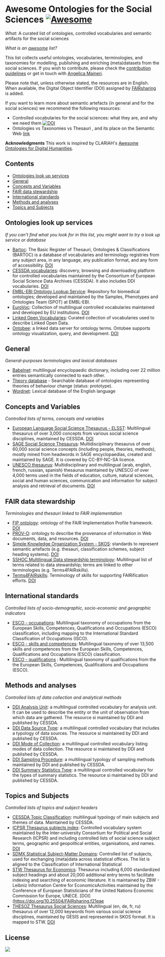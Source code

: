 # Awesome Ontologies for the Social Sciences [![Awesome](https://awesome.re/badge.svg)](https://awesome.re)
*What*: A curated list of ontologies, controlled vocabularies and semantic artifacts for the social sciences

*What is an [awesome](https://github.com/sindresorhus/awesome) list?*

This list collects useful ontologies, vocabularies, terminologies, and taxonomies for modelling, publishing and enriching (meta)datasets from the social sciences. If you wish to contribute, please check the [contribution guidelines](./CONTRIBUTION_GUIDELINES.md) or get in touch with [Angelica Maineri](mailto:angelica@odissei-data.nl). 

Please note that, unless otherwise stated, the resources are in English. When available, the Digital Object Identifier (DOI) assigned by [FAIRsharing](https://fairsharing.org/) is added. 

If you want to learn more about semantic artefacts (in general and for the social sciences) we recommend the following resources:
- Controlled vocabularies for the social sciences: what they are, and why we need them [![DOI](https://zenodo.org/badge/DOI/10.5281/zenodo.7157800.svg)](https://doi.org/10.5281/zenodo.7157800)
- Ontologies vs Taxonomies vs Thesauri , and its place on the Semantic Web [link](https://blog.thedigitalgroup.com/ontologies-vs-taxonomies-vs-thesauri-and-its-place-on-the-semantic-web)

**Acknowledgments** This work is inspired by CLARIAH's [Awesome Ontologies for Digital Humanities](https://github.com/CLARIAH/awesome-humanities-ontologies).

## Contents
- [Ontologies look up services](#Ontologies-look-up-services)
- [General](#general)
- [Concepts and Variables](#Concepts-and-Variables)
- [FAIR data stewardship](#FAIR-data-stewardship)
- [International standards](#International-standards)
- [Methods and analyses](#Methods-and-analyses)
- [Topics and Subjects](#Topics-and-Subjects)

## Ontologies look up services
_If you can’t find what you look for in this list, you might want to try a look up service or database_
- [Bartoc](https://bartoc.org/vocabularies): The Basic Register of Thesauri, Ontologies & Classifications (BARTOC) is a database of vocabularies and terminology registries from any subject area, in any language, any publication format, and any form of accessibility. [DOI](https://doi.org/10.25504/FAIRsharing.f1777e)
- [CESSDA vocabularies](https://vocabularies.cessda.eu/): discovery, browsing and downloading platform for controlled vocabularies maintained by the Consortium of European Social Science Data Archives (CESSDA). It also includes DDI vocabularies. [DOI](https://doi.org/10.25504/FAIRsharing.5c7cec)
- [EMBL-EBI Ontology Lookup Service](https://www.ebi.ac.uk/ols/index): Repository for biomedical ontologies; developed and maintained by the Samples, Phenotypes and Ontologies Team (SPOT) at EMBL-EBI.
- [EuroVoc](https://op.europa.eu/en/web/eu-vocabularies): Collection of multilingual controlled vocabularies maintained and developed by EU institutions. [DOI](https://doi.org/10.25504/FAIRsharing.d0a681)
- [Linked Open Vocabularies](https://lov.linkeddata.es/dataset/lov/): Curated collection of vocabularies used to describe Linked Open Data.  
- [Ontobee](https://ontobee.org/): a linked data server for ontology terms. Ontobee supports ontology visualization, query, and development. [DOI](https://doi.org/10.25504/FAIRsharing.q8fx1b)

## General
_General-purposes terminologies and lexical databases_
- [Babelnet](https://babelnet.org/): multilingual encyclopaedic dictionary, including over 22 million entries semantically connected to each other. 
- [Theory database](https://theory-database.appspot.com/) - Searchable database of ontologies representing theories of behaviour change (status: prototype). 
- [Wordnet](https://wordnet.princeton.edu/): Lexical database of the English language

## Concepts and Variables
_Controlled lists of terms, concepts and variables_
- [European Language Social Science Thesaurus - ELSST](https://thesauri.cessda.eu/elsst-3/en/): Multilingual thesaurus of over 3,000 concepts from various social science disciplines, maintained by CESSDA. [DOI](https://doi.org/10.25504/FAIRsharing.acd824.svg)
- [SAGE Social Science Thesaurus](https://concepts.sagepub.com/vocabularies/social-science/en/): Multidisciplinary thesaurus of over 60,000 social science concepts (including people, theories, methods), mostly  mined from headwords in SAGE encyclopaedias, created and maintained by SAGE. It is covered by CC-BY-NC-SA licence. 
- [UNESCO thesaurus](https://vocabularies.unesco.org/browser/thesaurus/en/): Multidisciplinary and multilingual (arab, english, french, russian, spanish) thesaurus maintained by UNESCO of over 4,000 terms used in the fields of education, culture, natural sciences, social and human sciences, communication and information for subject analysis and retrieval of documents. [DOI](https://doi.org/10.25504/FAIRsharing.81dc5f)

## FAIR data stewardship
_Terminologies and thesauri linked to FAIR implementation_
- [FIP ontology](https://peta-pico.github.io/FAIR-nanopubs/fip/index-en.html): ontology of the FAIR Implementation Profile framework. [DOI](https://doi.org/10.25504/FAIRsharing.343864)
- [PROV-O](https://www.w3.org/TR/prov-o/): ontology to describe the provenance of information in Web documents, data, and resources. [DOI](https://doi.org/10.25504/FAIRsharing.2rm2b3)
- [Simple Knowledge Organization System  - SKOS](https://www.w3.org/2004/02/skos/): standards to represent semantic artefacts (e.g. thesauri, classification schemes, subject heading systems). [DOI](https://doi.org/10.25504/FAIRsharing.48e326)
- [SSHOC Multilingual Data stewardship terminology](https://vocabs.sshopencloud.eu/vocabularies/sshocterm/en/index/A): Multilingual list of terms related to data stewardship; terms are linked to other terminologies (e.g. Terms4FAIRskills).
- [Terms4FAIRskills](https://github.com/terms4fairskills/FAIRterminology): Terminology of skills for supporting FAIRification efforts. [DOI](https://doi.org/10.25504/FAIRsharing.fb99fa)

## International standards
_Controlled lists of socio-demographic, socio-economic and geographic indicators_
- [ESCO - occupations](https://esco.ec.europa.eu/en/classification/occupation_main): Multilingual taxonomy of occupations from the European Skills, Competences, Qualifications and Occupations (ESCO) classification, including mapping to the International Standard Classification of Occupations (ISCO).
- [ESCO - skills and competences](https://esco.ec.europa.eu/en/classification/skill_main): Multilingual taxonomy of over 13,500  skills and competences  from the European Skills, Competences, Qualifications and Occupations (ESCO) classification.
- [ESCO - qualifications](https://esco.ec.europa.eu/en/classification/qualifications) : Multilingual taxonomy of qualifications from the the European Skills, Competences, Qualifications and Occupations (ESCO).

## Methods and analyses
_Controlled lists of data collection and analytical methods_
- [DDI Analysis Unit](https://vocabularies.cessda.eu/vocabulary/AnalysisUnit): a multilingual controlled vocabulary for analysis unit. It can be used to describe the entity or the unit of observation from which data are gathered. The resource si maintained by DDI and published by CESSDA.
- [DDI Data Source Type](https://vocabularies.cessda.eu/vocabulary/DataSourceType): a multilingual controlled vocabulary that includes a typology of data sources. The resource si maintained by DDI and published by CESSDA.
- [DDI Mode of Collection](https://ddialliance.org/Specification/DDI-CV/ModeOfCollection_3.0.html): a multilingual controlled vocabulary listing modes of data collection. The resource si maintained by DDI and published by CESSDA.
- [DDI Sampling Procedure](https://vocabularies.cessda.eu/vocabulary/SamplingProcedure): a multilingual typology of sampling methods maintained by DDI and published by CESSDA.
- [DDI Summary Statistics Type](https://vocabularies.cessda.eu/vocabulary/SummaryStatisticType): a multilingual controlled vocabulary for the types of summary statistics. The resource si maintained by DDI and published by CESSDA.

## Topics and Subjects
_Controlled lists of topics and subject headers_
- [CESSDA Topic Classification](https://vocabularies.cessda.eu/vocabulary/TopicClassification?lang=en): multilingual typology of main subjects and themes of data. Maintained by CESSDA.
- [ICPSR Thesaurus subjects index](https://www.icpsr.umich.edu/web/ICPSR/thesaurus/index): Controlled vocabulary system maintained by the Inter-university Consortium for Political and Social Research (ICPSR) and including controlled lists of social science subject terms, geographic and geopolitical entities,  organisations, and names. [DOI](https://doi.org/10.25504/FAIRsharing.d9ea1b)
- [SDMX Statistical Subject-Matter Domains](https://registry.sdmx.org/ws/public/sdmxapi/rest/categoryscheme/SDMX/STAT_SUBJECT_MATTER/1.0): Controlled list of subjects, used for exchanging (meta)data across statistical offices. The list is aligned to the Classification of International Statistical 
- [STW Thesaurus for Economics](https://zbw.eu/stw/version/latest/about.en.html): Thesaurus including 6,000 standardized subject headings and about 20,000 additional entry terms to facilitate indexing and searching of economic literature. It is maintained by ZBW - Leibniz Information Centre for EconomicsActivities maintained by the Conference of European Statisticians of the United Nations Economic Commission for Europe, UNECE. [DOI](https://doi.org/10.25504/FAIRsharing.f21eae
- [THESOZ Thesaurus Social Sciences](https://lod.gesis.org/thesoz/en/index): Multilingual (en, de, fr, ru) thesaurus of over 12,000 keywords from various social science disciplines, maintained by GESIS and represented in SKOS format. It is mapped to STW. [DOI](https://doi.org/10.25504/FAIRsharing.d092a4)


## License
<a href="http://creativecommons.org/publicdomain/zero/1.0/"><img src="https://i.creativecommons.org/p/zero/1.0/88x31.png"></a>

